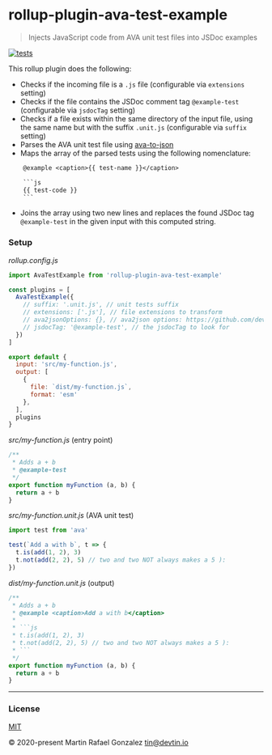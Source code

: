 # rollup-plugin-ava-test-example
> Injects JavaScript code from AVA unit test files into JSDoc examples

[![tests](https://github.com/devtin/rollup-plugin-ava-test-example/workflows/test/badge.svg)](https://github.com/devtin/rollup-plugin-ava-test-example/actions)

This rollup plugin does the following:

- Checks if the incoming file is a `.js` file (configurable via `extensions` setting)
- Checks if the file contains the JSDoc comment tag `@example-test` (configurable via `jsdocTag` setting)
- Checks if a file exists within the same directory of the input file, using the same name but with the suffix
`.unit.js` (configurable via `suffix` setting)
- Parses the AVA unit test file using [ava-to-json](https://github.com/devtin/ava-to-json)
- Maps the array of the parsed tests using the following nomenclature: 
```txt
    @example <caption>{{ test-name }}</caption>

    ```js
    {{ test-code }}
    ```
```
- Joins the array using two new lines and replaces the found JSDoc tag `@example-test` in the given input with
this computed string.

### Setup

*rollup.config.js*
```js
import AvaTestExample from 'rollup-plugin-ava-test-example'

const plugins = [
  AvaTestExample({
    // suffix: '.unit.js', // unit tests suffix
    // extensions: ['.js'], // file extensions to transform
    // ava2jsonOptions: {}, // ava2json options: https://github.com/devtin/ava-to-json
    // jsdocTag: '@example-test', // the jsdocTag to look for
  })
]

export default {
  input: 'src/my-function.js',
  output: [
    {
      file: `dist/my-function.js`,
      format: 'esm'
    },
  ],
  plugins
}
```


*src/my-function.js* (entry point)
```js
/**
 * Adds a + b
 * @example-test
 */
export function myFunction (a, b) {
  return a + b
}
```

*src/my-function.unit.js* (AVA unit test)
```js
import test from 'ava'

test(`Add a with b`, t => {
  t.is(add(1, 2), 3)
  t.not(add(2, 2), 5) // two and two NOT always makes a 5 ):
})
```

*dist/my-function.unit.js* (output)
```js
/**
 * Adds a + b
 * @example <caption>Add a with b</caption>
 * 
 * ```js
 * t.is(add(1, 2), 3)
 * t.not(add(2, 2), 5) // two and two NOT always makes a 5 ):
 * ```
 */
export function myFunction (a, b) {
  return a + b
}
```

* * *

### License

[MIT](https://opensource.org/licenses/MIT)

&copy; 2020-present Martin Rafael Gonzalez
<tin@devtin.io>
